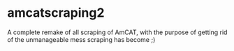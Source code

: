 amcatscraping2
==============

A complete remake of all scraping of AmCAT, with the purpose of getting rid of the unmanageable mess scraping has become ;)
